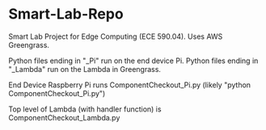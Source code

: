 # Smart-Lab-Repo
Smart Lab Project for Edge Computing (ECE 590.04). Uses AWS Greengrass.

Python files ending in "_Pi" run on the end device Pi.
Python files ending in "_Lambda" run on the Lambda in Greengrass.

End Device Raspberry Pi runs ComponentCheckout_Pi.py (likely "python ComponentCheckout_Pi.py")

Top level of Lambda (with handler function) is ComponentCheckout_Lambda.py
